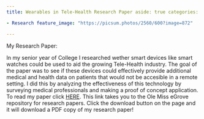 ```yaml
---
title: Wearables in Tele-Health Research Paper aside: true categories:

- Research feature_image: "https://picsum.photos/2560/600?image=872"

---
```


My Research Paper:
<!-- this part ^^ is how much shows in the description of the post by using a parachgraph format it autmoatically pics how much to show -->
<!-- more -->

In my senior year of College I researched wether smart devices like smart watches could be used to aid the growing
Tele-Health industry. The goal of the paper was to see if these devices could effectively provide additional medical and
health data on patients that would not be accesible in a remote setting. I did this by analyzing the effectiveness of
this technology by surveying medical professionals and making a proof of concept application. To read my paper
click [HERE](https://egrove.olemiss.edu/hon_thesis/1607/). This link takes you to the Ole Miss eGrove repository for
research papers. Click the download button on the page and it will download a PDF copy of my research paper!